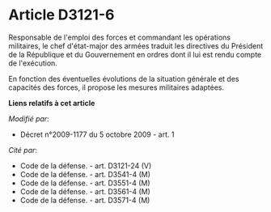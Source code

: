 # Article D3121-6

Responsable de l'emploi des forces et commandant les opérations militaires, le chef d'état-major des armées traduit les
directives du Président de la République et du Gouvernement en ordres dont il lui est rendu compte de l'exécution. 

En fonction des éventuelles évolutions de la situation générale et des capacités des forces, il propose les mesures
militaires adaptées.

**Liens relatifs à cet article**

_Modifié par_:

  - Décret n°2009-1177 du 5 octobre 2009 - art. 1

_Cité par_:

  - Code de la défense. - art. D3121-24 (V)
  - Code de la défense. - art. D3541-4 (M)
  - Code de la défense. - art. D3551-4 (M)
  - Code de la défense. - art. D3561-4 (M)
  - Code de la défense. - art. D3571-4 (M)
